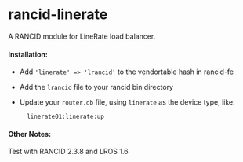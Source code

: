 rancid-linerate
===============

A RANCID module for LineRate load balancer.

#### Installation:
* Add `'linerate' => 'lrancid'` to the vendortable hash in rancid-fe
* Add the `lrancid` file to your rancid bin directory
* Update your `router.db` file, using `linerate` as the device type, like:

        linerate01:linerate:up

#### Other Notes:
Test with RANCID 2.3.8 and LROS 1.6
